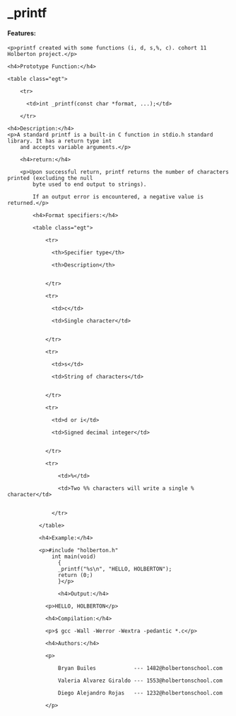 <!DOCTYPE html>
<html lang="en">
<head>
    <meta charset="UTF-8">
    <meta name="viewport" content="width=device-width, initial-scale=1.0">
    <title>README.md</title>
    <link rel="stylesheet" href="https://stackpath.bootstrapcdn.com/bootstrap/4.4.1/css/bootstrap.min.css" 
    integrity="sha384-Vkoo8x4CGsO3+Hhxv8T/Q5PaXtkKtu6ug5TOeNV6gBiFeWPGFN9MuhOf23Q9Ifjh" crossorigin="anonymous">
</head>
<body>
    <h1>_printf</h1>
    <h4>Features:</h4>

    <p>printf created with some functions (i, d, s,%, c). cohort 11 Holberton project.</p>

    <h4>Prototype Function:</h4>

    <table class="egt">

        <tr>
      
          <td>int _printf(const char *format, ...);</td>
      
        </tr>

    <h4>Description:</h4>
    <p>A standard printf is a built-in C function in stdio.h standard library. It has a return type int 
        and accepts variable arguments.</p>

        <h4>return:</h4>

        <p>Upon successful return, printf returns the number of characters printed (excluding the null 
            byte used to end output to strings).

            If an output error is encountered, a negative value is returned.</p>

            <h4>Format specifiers:</h4>

            <table class="egt">

                <tr>
              
                  <th>Specifier type</th>
              
                  <th>Description</th>
              
              
                </tr>
              
                <tr>
              
                  <td>c</td>
              
                  <td>Single character</td>
              
              
                </tr>
              
                <tr>
              
                  <td>s</td>
              
                  <td>String of characters</td>
              
              
                </tr>
              
                <tr>
              
                  <td>d or i</td>
              
                  <td>Signed decimal integer</td>

              
                </tr>

                <tr>
              
                    <td>%</td>
                
                    <td>Two %% characters will write a single % character</td>
  
                
                  </tr>
              
              </table>

              <h4>Example:</h4>

              <p>#include "holberton.h"
                  int main(void)
                    {
                    _printf("%s\n", "HELLO, HOLBERTON");
                    return (0;)
                    }</p>

                    <h4>Output:</h4>
    
                <p>HELLO, HOLBERTON</p>

                <h4>Compilation:</h4>

                <p>$ gcc -Wall -Werror -Wextra -pedantic *.c</p>

                <h4>Authors:</h4>

                <p>

                    Bryan Builes            --- 1482@holbertonschool.com
                    
                    Valeria Alvarez Giraldo --- 1553@holbertonschool.com
                 
                    Diego Alejandro Rojas   --- 1232@holbertonschool.com
                    
                </p>
    


</body>
</html>

